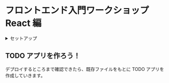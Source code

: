 # フロントエンド入門ワークショップ React 編

<details>
<summary>セットアップ</summary>

## 前準備

### 環境

本ワークショップは WSL2 または macOS 環境を前提とします

### Node.js のインストール

直接インストールしてもよいですが、これを機に [mise](https://mise.jdx.dev/getting-started.html) のようなバージョンマネージャーを導入することをお勧めします。

Node.js 最新 LTS の 20.x 系が使えることを確認してください。

```shell
$ node -v
v20.11.1
```

パッケージマネージャーは pnpm を利用します。
(様々なプロジェクトで pnpm を利用しているため)

```shell
$ corepack enable pnpm


## プロジェクトの作成

```shell
$ pnpm create vite frontend-workshop-react --template react-ts
../Library/pnpm/store/v3/tmp/dlx-13453   |   +1 +
../Library/pnpm/store/v3/tmp/dlx-13453   | Progress: resolved 1, reused 1, downloaded 0, added 1, done

Scaffolding project in /Users/ondat/workspace/frontend-workshop-react...

Done. Now run:

  cd frontend-workshop-react
  pnpm install
  pnpm run dev

$ cd frontend-workshop-react

$ pnpm install
Downloading registry.npmjs.org/typescript/5.4.3: 5.82 MB/5.82 MB, done
Packages: +211
++++++++++++++++++++++++++++++++++++++++++++++++++++++++++++++++++++++++++++++++++++++++++++++++++++++++++++++++++++++++++++++++++++++++++++++++++++++++++++++++++++++++++++++++++
Progress: resolved 245, reused 175, downloaded 36, added 211, done
node_modules/.pnpm/esbuild@0.20.2/node_modules/esbuild: Running postinstall script, done in 231ms

dependencies:
+ react 18.2.0
+ react-dom 18.2.0

devDependencies:
+ @types/react 18.2.69
+ @types/react-dom 18.2.22
+ @typescript-eslint/eslint-plugin 7.3.1
+ @typescript-eslint/parser 7.3.1
+ @vitejs/plugin-react 4.2.1
+ eslint 8.57.0
+ eslint-plugin-react-hooks 4.6.0
+ eslint-plugin-react-refresh 0.4.6
+ typescript 5.4.3
+ vite 5.2.6

Done in 18.6s
```

pnpm を最新にアップデート

```shell
$ corepack use pnpm@latest
Installing pnpm@8.15.5 in the project...

Lockfile is up to date, resolution step is skipped
Already up to date
Done in 574ms
```

dev モードで起動して動作確認を行います。

```shell
$ pnpm dev

  VITE v5.2.6  ready in 113 ms

  ➜  Local:   http://localhost:5173/
  ➜  Network: use --host to expose
  ➜  press h + enter to show help
```  

ブラウザで `http://localhost:5173/` を開いて、以下の画面が表示されれば成功です。

![vite-react.png](img.png)



## リポジトリの作成

GitHub Pages を利用したいので、個人アカウントで public repository を作成してください。

```shell
$ git init
$ git add .
$ git commit -m 'initial commit'
[main (root-commit) e55d64b] initial commit
 17 files changed, 2325 insertions(+)
 create mode 100644 .eslintrc.cjs
 create mode 100644 .gitignore
 create mode 100644 README.md
 create mode 100644 img.png
 create mode 100644 index.html
 create mode 100644 package.json
 create mode 100644 pnpm-lock.yaml
 create mode 100644 public/vite.svg
 create mode 100644 src/App.css
 create mode 100644 src/App.tsx
 create mode 100644 src/assets/react.svg
 create mode 100644 src/index.css
 create mode 100644 src/main.tsx
 create mode 100644 src/vite-env.d.ts
 create mode 100644 tsconfig.json
 create mode 100644 tsconfig.node.json
 create mode 100644 vite.config.ts
 
$ git branch -M main

$ git remote add origin https://github.com/tak-onda/frontend-workshop-react.git

$ git push -u origin main
Enumerating objects: 22, done.
Counting objects: 100% (22/22), done.
Delta compression using up to 10 threads
Compressing objects: 100% (19/19), done.
Writing objects: 100% (22/22), 141.16 KiB | 20.17 MiB/s, done.
Total 22 (delta 0), reused 0 (delta 0), pack-reused 0 (from 0)
To https://github.com/tak-onda/frontend-workshop-react.git
 * [new branch]      main -> main
branch 'main' set up to track 'origin/main'.
```


## デプロイ

GitHub Pages にデプロイするために、以下の手順で設定を行います。

### `vite.config.ts` の設定

`base` に作成したリポジトリ名を `/<repository-name>/` として指定してください

```typescript
import { defineConfig } from 'vite'
import react from '@vitejs/plugin-react'

// https://vitejs.dev/config/
export default defineConfig({
    plugins: [react()],
    base: '/frontend-workshop-react/'
})
```

### `package.json` の設定

GitHub Actions で Node.js および pnpm のバージョンを特定できるように `engines` 部分を追記します。

```json
    "typescript": "^5.4.3",
    "vite": "^5.2.6"
  },
  "engines": {
    "node": ">=20.0",
    "pnpm": ">=8.14"
  },
  "packageManager": "pnpm@8.15.5+sha256.4b4..."
```

### GitHub Actions の設定

`.github/workflows/deploy.yaml` を作成します。

以下をそのままコピーしてください。

```yaml
# Simple workflow for deploying static content to GitHub Pages
name: Deploy static content to Pages

on:
  # Runs on pushes targeting the default branch
  push:
    branches: ["main"]

  # Allows you to run this workflow manually from the Actions tab
  workflow_dispatch:

# Sets permissions of the GITHUB_TOKEN to allow deployment to GitHub Pages
permissions:
  contents: read
  pages: write
  id-token: write

# Allow only one concurrent deployment, skipping runs queued between the run in-progress and latest queued.
# However, do NOT cancel in-progress runs as we want to allow these production deployments to complete.
concurrency:
  group: "pages"
  cancel-in-progress: false

jobs:
  # Single deploy job since we're just deploying
  deploy:
    environment:
      name: github-pages
      url: ${{ steps.deployment.outputs.page_url }}
    runs-on: ubuntu-latest
    steps:
      - name: Checkout
        uses: actions/checkout@v4

      - name: Setup Pages
        uses: actions/configure-pages@v4

      - name: Enable corepack
        run: corepack enable

      - uses: actions/setup-node@v4
        with:
          node-version-file: 'package.json'
          cache: 'pnpm'
          cache-dependency-path: 'pnpm-lock.yaml'

      - name: Install dependencies
        run: pnpm install --frozen-lockfile

      - name: build pages
        run: pnpm build

      - name: Upload artifact
        uses: actions/upload-pages-artifact@v3
        with:
          # Upload entire repository
          path: './dist'

      - name: Deploy to GitHub Pages
        id: deployment
        uses: actions/deploy-pages@v4
```

### 追加したファイルを commit して push

```shell
$ git add .
$ git commit -m 'add deploy config'
$ git push
```


## 動作確認

### GitHub Actions の確認

Actions タブから deploy が走っていることを確認してください

![img_1.png](img_1.png)

### ブラウザで確認

`https://<username>.github.io/<repository-name>/` にアクセスして、以下の画面が表示されれば成功です。

![img_2.png](img_2.png)

</details>


## TODO アプリを作ろう！

デプロイするところまで確認できたら、既存ファイルをもとに TODO アプリを作成していきます。

